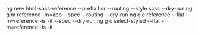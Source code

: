 ng new html-sass-reference --prefix hsr --routing --style scss --dry-run
ng g m reference -m=app --spec --routing --dry-run
ng g c reference --flat -m=reference -is -it --spec --dry-run
ng g c select-styled --flat -m=reference -is -it
